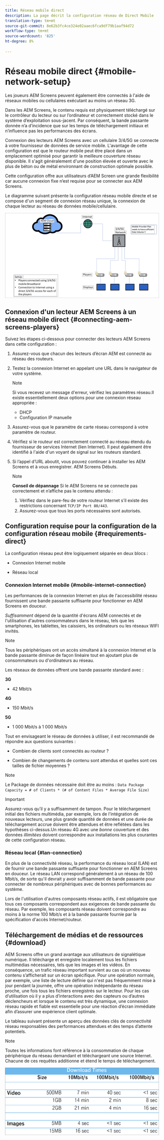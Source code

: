 ```yaml
---
title: Réseau mobile direct
description: La page décrit la configuration réseau de Direct Mobile
translation-type: tm+mt
source-git-commit: 8e62b3fc4ce324e02aaec6fca9df79b1aaf94d72
workflow-type: tm+mt
source-wordcount: '825'
ht-degree: 8%

---
```



# Réseau mobile direct {#mobile-network-setup}

Les joueurs AEM Screens peuvent également être connectés à l&#39;aide de réseaux mobiles ou cellulaires exécutant au moins un réseau 3G.

Dans les AEM Screens, le contenu requis est physiquement téléchargé sur le contrôleur du lecteur ou sur l’ordinateur et correctement stocké dans le système d’exploitation sous-jacent. Par conséquent, la bande passante donnée n’a d’incidence que sur les temps de téléchargement initiaux et n’influence pas les performances des écrans.

Connexion des lecteurs AEM Screens avec un cellulaire 3/4/5G se connecte à votre fournisseur de données de service mobile. L&#39;avantage de cette configuration est que le routeur mobile peut être placé dans un emplacement optimisé pour garantir la meilleure couverture réseau disponible. Il s&#39;agit généralement d&#39;une position élevée et ouverte avec le plus de béton ou de métal environnant de construction optimale possible.

Cette configuration offre aux utilisateurs d’AEM Screen une grande flexibilité car aucune connexion fixe n’est requise pour se connecter aux AEM Screens.

Le diagramme suivant présente la configuration réseau mobile directe et se compose d&#39;un segment de connexion réseau unique, la connexion de chaque lecteur au réseau de données mobile/cellulaire.

![](/help/using/assets/direct-mobile-1.png)

## Connexion d&#39;un lecteur AEM Screens à un réseau mobile direct {#connecting-aem-screens-players}

Suivez les étapes ci-dessous pour connecter des lecteurs AEM Screens dans cette configuration :

1. Assurez-vous que chacun des lecteurs d’écran AEM est connecté au réseau des routeurs.

1. Testez la connexion Internet en appelant une URL dans le navigateur de votre système.

   >[!NOTE]
   >Si vous recevez un message d&#39;erreur, vérifiez les paramètres réseau.Il existe essentiellement deux options pour une connexion réseau appropriée :
   >* DHCP
   >* Configuration IP manuelle


1. Assurez-vous que le paramètre de carte réseau correspond à votre paramètre de routeur.

1. Vérifiez si le routeur est correctement connecté au réseau étendu du fournisseur de services Internet (lien Internet). Il peut également être identifié à l&#39;aide d&#39;un voyant de signal sur les routeurs standard.

1. Si l’appel d’URL aboutit, vous pouvez continuer à installer les AEM Screens et à vous enregistrer. AEM Screens Débuts.

   >[!NOTE]
   >**Conseil de dépannage**
   >Si le AEM Screens ne se connecte pas correctement et n’affiche pas le contenu attendu :
   >
   >1. Vérifiez dans le pare-feu de votre routeur Internet s’il existe des restrictions concernant `TCP/IP Port 80/443`.
   >1. Assurez-vous que tous les ports nécessaires sont autorisés.



## Configuration requise pour la configuration de la configuration réseau mobile {#requirements-direct}

La configuration réseau peut être logiquement séparée en deux blocs :

* Connexion Internet mobile

* Réseau local

### Connexion Internet mobile {#mobile-internet-connection}

Les performances de la connexion Internet en plus de l&#39;accessibilité réseau fournissent une bande passante suffisante pour fonctionner en AEM Screens en douceur.

*Suffisamment* dépend de la quantité d&#39;écrans AEM connectés et de l&#39;utilisation d&#39;autres consommateurs dans le réseau, tels que les smartphones, les tablettes, les caissiers, les ordinateurs ou les réseaux WIFI invités.

>[!NOTE]
>Tous les périphériques ont un accès simultané à la connexion Internet et la bande passante diminue de façon linéaire tout en ajoutant plus de consommateurs ou d&#39;ordinateurs au réseau.

Les réseaux de données offrent une bande passante standard avec :

**3G**
* 42 Mbit/s

**4G**
* 150 Mbit/s

**5G**
* 1 000 Mbit/s à 1 000 Mbit/s

Tout en envisageant le réseau de données à utiliser, il est recommandé de répondre aux questions suivantes :

* Combien de clients sont connectés au routeur ?

* Combien de changements de contenu sont attendus et quelles sont ces tailles de fichier moyennes ?

>[!NOTE]
>Le Package de données nécessaire doit être au moins :
`Data Package Capacity = # of Clients * (# of Content Files * Average File Size)`

>[!IMPORTANT]
>Assurez-vous qu’il y a suffisamment de tampon.
>Pour le téléchargement initial des fichiers multimédia, par exemple, lors de l&#39;intégration de nouveaux lecteurs, une plus grande quantité de données et une durée de téléchargement accrue doivent être attendues et être reflétées dans les hypothèses ci-dessus.Un réseau 4G avec une *bonne* couverture et des données *illimitées* doivent correspondre aux installations les plus courantes de cette configuration réseau.


### Réseau local {#lan-connection}

En plus de la connectivité réseau, la performance du réseau local (LAN) est de fournir une bande passante suffisante pour fonctionner en AEM Screens en douceur. Le réseau LAN correspond généralement à un réseau de 100 Mbit/s, de sorte qu&#39;il devrait y avoir suffisamment de bande passante pour connecter de nombreux périphériques avec de bonnes performances au système.

Lors de l&#39;utilisation d&#39;autres composants réseau actifs, il est obligatoire que tous ces composants correspondent aux exigences de bande passante du réseau. Par exemple, les composants réseau doivent correspondre au moins à la norme 100 Mbit/s et à la bande passante fournie par la spécification d&#39;accès Internet/routeur.

## Téléchargement de médias et de ressources {#download}

AEM Screens offre un grand avantage aux utilisateurs de signalétique numérique. Il télécharge et enregistre localement tous les fichiers multimédias nécessaires, tels que les images et les vidéos. En conséquence, un trafic réseau important survient au cas où un nouveau contenu s’afficherait sur un écran spécifique.
Pour une opération normale, par exemple, une liste de lecture définie qui n&#39;est pas fréquemment mise à jour pendant la journée, offre une opération indépendante du réseau proche, une fois tous les fichiers enregistrés sur le lecteur.
Pour les cas d’utilisation où il y a plus d’interactions avec des capteurs ou d’autres déclencheurs et lorsque le contenu est très dynamique, une connexion réseau rapide et fiable est essentielle pour une réaction d’écran immédiate afin d’assurer une expérience client optimale.

Le tableau suivant présente un aperçu des données clés de connectivité réseau responsables des performances attendues et des temps d’attente potentiels.

>[!NOTE]
>Toutes les informations font référence à la consommation de chaque périphérique du réseau demandant et téléchargeant une source Internet. Chacune de ces requêtes additionne et étend le temps de téléchargement.

![](/help/using/assets/download-times-mobile.png)



